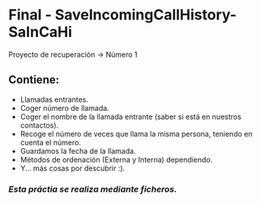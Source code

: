 # Final - SaveIncomingCallHistory-SaInCaHi
Proyecto de recuperación -> Número 1

## Contiene:
 - Llamadas entrantes.
 - Coger número de llamada.
 - Coger el nombre de la llamada entrante (saber si está en nuestros contactos).
 - Recoge el número de veces que llama la misma persona, teniendo en cuenta el número.
 - Guardamos la fecha de la llamada.
 - Métodos de ordenación (Externa y Interna) dependiendo.
 - Y... más cosas por descubrir :).

### *Esta práctia se realiza mediante ficheros.*
